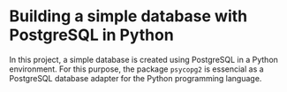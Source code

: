 # Building a simple database with PostgreSQL in Python

In this project, a simple database is created using PostgreSQL in a Python environment. For this purpose, the package `psycopg2` is essencial as a PostgreSQL database adapter for the Python programming language.
